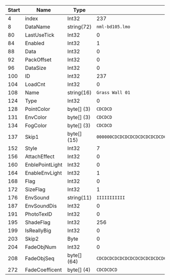 |Start|Name|Type|Example|
|---|---|---|---|
|4|index|Int32|237|
|8|DataName|string(72)|`nml-bd105.lmo`|
|80|LastUseTick|Int32|0|
|84|Enabled|Int32|1|
|88|Data|Int32|0|
|92|PackOffset|Int32|0|
|96|DataSize|Int32|0|
|100|ID|Int32|237|
|104|LoadCnt|Int32|0|
|108|Name|string(16)|`Grass Wall 01`|
|124|Type|Int32|0|
|128|PointColor|byte[] (3)|`CDCDCD`|
|131|EnvColor|byte[] (3)|`CDCDCD`|
|134|FogColor|byte[] (3)|`CDCDCD`|
|137|Skip1|byte[] (15)|`000000CDCDCDCDCDCDCDCDCDCDCDCD`|
|152|Style|Int32|7|
|156|AttachEffect|Int32|0|
|160|EnblePointLight|Int32|0|
|164|EnableEnvLight|Int32|1|
|168|Flag|Int32|0|
|172|SizeFlag|Int32|1|
|176|EnvSound|string(11)|`IIIIIIIIIII`|
|187|EnvSoundDis|Int32|0|
|191|PhotoTexID|Int32|0|
|195|ShadeFlag|Int32|256|
|199|IsReallyBig|Int32|0|
|203|Skip2|Byte|0|
|204|FadeObjNum|Int32|0|
|208|FadeObjSeq|byte[] (64)|`CDCDCDCDCDCDCDCDCDCDCDCDCDCDCDCDCDCDCDCDCDCDCDCDCDCDCDCDCDCDCDCDCDCDCDCDCDCDCDCDCDCDCDCDCDCDCDCDCDCDCDCDCDCDCDCDCDCDCDCDCDCDCDCD`|
|272|FadeCoefficent|byte[] (4)|`CDCDCDCD`|